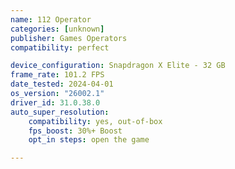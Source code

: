 ```yaml
---
name: 112 Operator
categories: [unknown]
publisher: Games Operators
compatibility: perfect

device_configuration: Snapdragon X Elite - 32 GB
frame_rate: 101.2 FPS
date_tested: 2024-04-01 
os_version: "26002.1"
driver_id: 31.0.38.0
auto_super_resolution:
    compatibility: yes, out-of-box
    fps_boost: 30%+ Boost
    opt_in steps: open the game

---
```

